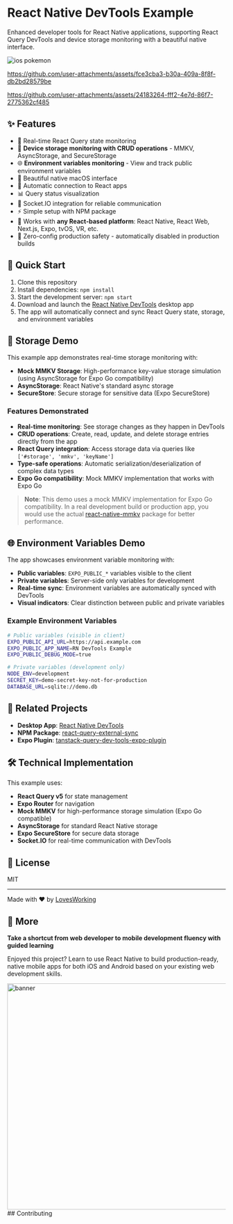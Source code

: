 # React Native DevTools Example

Enhanced developer tools for React Native applications, supporting React Query DevTools and device storage monitoring with a beautiful native interface.

![ios pokemon](https://github.com/user-attachments/assets/25ffb38c-2e41-4aa9-a3c7-6f74383a75fc)

https://github.com/user-attachments/assets/fce3cba3-b30a-409a-8f8f-db2bd28579be


https://github.com/user-attachments/assets/24183264-fff2-4e7d-86f7-2775362cf485


## ✨ Features

- 🔄 Real-time React Query state monitoring
- 💾 **Device storage monitoring with CRUD operations** - MMKV, AsyncStorage, and SecureStorage
- 🌐 **Environment variables monitoring** - View and track public environment variables
- 🎨 Beautiful native macOS interface
- 🚀 Automatic connection to React apps
- 📊 Query status visualization
- 🔌 Socket.IO integration for reliable communication
- ⚡️ Simple setup with NPM package
- 📱 Works with **any React-based platform**: React Native, React Web, Next.js, Expo, tvOS, VR, etc.
- 🛑 Zero-config production safety - automatically disabled in production builds

## 🚀 Quick Start

1. Clone this repository
2. Install dependencies: `npm install`
3. Start the development server: `npm start`
4. Download and launch the [React Native DevTools](https://github.com/LovesWorking/rn-better-dev-tools) desktop app
5. The app will automatically connect and sync React Query state, storage, and environment variables

## 💾 Storage Demo

This example app demonstrates real-time storage monitoring with:

- **Mock MMKV Storage**: High-performance key-value storage simulation (using AsyncStorage for Expo Go compatibility)
- **AsyncStorage**: React Native's standard async storage
- **SecureStore**: Secure storage for sensitive data (Expo SecureStore)

### Features Demonstrated

- **Real-time monitoring**: See storage changes as they happen in DevTools
- **CRUD operations**: Create, read, update, and delete storage entries directly from the app
- **React Query integration**: Access storage data via queries like `['#storage', 'mmkv', 'keyName']`
- **Type-safe operations**: Automatic serialization/deserialization of complex data types
- **Expo Go compatibility**: Mock MMKV implementation that works with Expo Go

> **Note**: This demo uses a mock MMKV implementation for Expo Go compatibility. In a real development build or production app, you would use the actual [react-native-mmkv](https://github.com/mrousavy/react-native-mmkv) package for better performance.

## 🌐 Environment Variables Demo

The app showcases environment variable monitoring with:

- **Public variables**: `EXPO_PUBLIC_*` variables visible to the client
- **Private variables**: Server-side only variables for development
- **Real-time sync**: Environment variables are automatically synced with DevTools
- **Visual indicators**: Clear distinction between public and private variables

### Example Environment Variables

```bash
# Public variables (visible in client)
EXPO_PUBLIC_API_URL=https://api.example.com
EXPO_PUBLIC_APP_NAME=RN DevTools Example
EXPO_PUBLIC_DEBUG_MODE=true

# Private variables (development only)
NODE_ENV=development
SECRET_KEY=demo-secret-key-not-for-production
DATABASE_URL=sqlite://demo.db
```

## 📱 Related Projects

- **Desktop App**: [React Native DevTools](https://github.com/LovesWorking/rn-better-dev-tools)
- **NPM Package**: [react-query-external-sync](https://www.npmjs.com/package/react-query-external-sync)
- **Expo Plugin**: [tanstack-query-dev-tools-expo-plugin](https://github.com/LovesWorking/tanstack-query-dev-tools-expo-plugin)

## 🛠️ Technical Implementation

This example uses:

- **React Query v5** for state management
- **Expo Router** for navigation
- **Mock MMKV** for high-performance storage simulation (Expo Go compatible)
- **AsyncStorage** for standard React Native storage
- **Expo SecureStore** for secure data storage
- **Socket.IO** for real-time communication with DevTools

## 📄 License

MIT

---

Made with ❤️ by [LovesWorking](https://github.com/LovesWorking)



## 🚀 More

**Take a shortcut from web developer to mobile development fluency with guided learning**

Enjoyed this project? Learn to use React Native to build production-ready, native mobile apps for both iOS and Android based on your existing web development skills.

<img width="1800" height="520" alt="banner" src="https://github.com/user-attachments/assets/cdf63dea-464f-44fe-bed1-a517785bfd99" />
## Contributing
